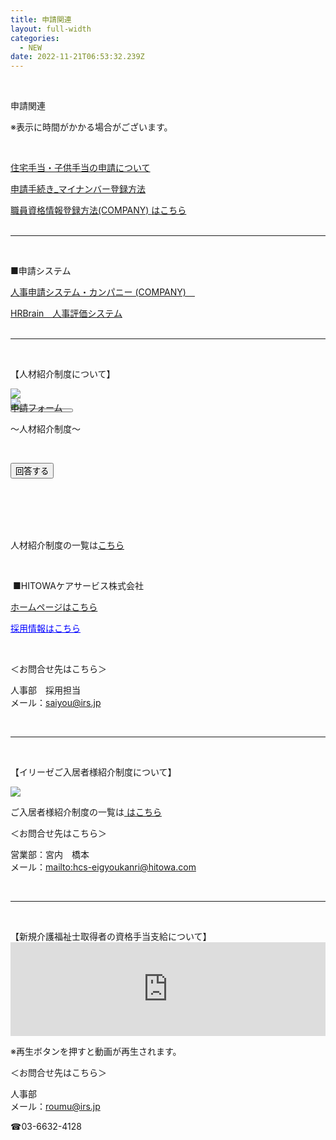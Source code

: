```yaml
---
title: 申請関連
layout: full-width
categories:
  - NEW
date: 2022-11-21T06:53:32.239Z
---
```

<head><meta http-equiv="X-UA-Compatible" content="IE=edge" /><meta name="viewport" content="width=device-width, initial-scale=1.0" /><link rel="stylesheet" href="https://cdn.jsdelivr.net/npm/bootstrap@4.0.0/dist/css/bootstrap.min.css" integrity="sha384-Gn5384xqQ1aoWXA+058RXPxPg6fy4IWvTNh0E263XmFcJlSAwiGgFAW/dAiS6JXm" crossorigin="anonymous"><script src="https://code.jquery.com/jquery-3.2.1.slim.min.js" integrity="sha384-KJ3o2DKtIkvYIK3UENzmM7KCkRr/rE9/Qpg6aAZGJwFDMVNA/GpGFF93hXpG5KkN" crossorigin="anonymous"></script><script src="/images/scripts.js"><script src="https://cdn.jsdelivr.net/npm/popper.js@1.12.9/dist/umd/popper.min.js" integrity="sha384-ApNbgh9B+Y1QKtv3Rn7W3mgPxhU9K/ScQsAP7hUibX39j7fakFPskvXusvfa0b4Q" crossorigin="anonymous"></script><script src="https://cdn.jsdelivr.net/npm/bootstrap@4.0.0/dist/js/bootstrap.min.js" integrity="sha384-JZR6Spejh4U02d8jOt6vLEHfe/JQGiRRSQQxSfFWpi1MquVdAyjUar5+76PVCmYl" crossorigin="anonymous"></script><style>.carousel-indicators {margin-bottom: -100px;static;}.carousel-indicators button[data-target] {width: 50px;}</style></head>

<br>

<div class=" bg-blue-300 text-left font-bold bg-opacity-100 p-2 w-full h-full">

<span class="text-2xl  font-bold">申請関連</span></div>

<p>  ※表示に時間がかかる場合がございます。</p>

<br>

<p>
    <a href="https://s3-ap-northeast-1.amazonaws.com/irs-arch/申請関連/住宅手当・子供手当の申請について.pdf" <span class="text-sm text-blue-600 text-left underline font-bold">住宅手当・子供手当の申請について</span></a>
</p>

<p>
    <a href="https://s3-ap-northeast-1.amazonaws.com/irs-arch/新任者ページ/申請手続き_マイナンバー登録方法.pdf" <span class="text-sm text-blue-600 text-left underline font-bold">申請手続き_マイナンバー登録方法</span></a>
</p>

<p>
    <a href="https://s3-ap-northeast-1.amazonaws.com/irs-arch/業務通達/1.人事通達/FY22_第16/20220425_通達人事16第030号（資格管理について)/職員資格情報登録説明資料(2022.04).pdf" target="_blank" title="https://s3-ap-northeast-1.amazonaws.com/irs-arch/申請関連/職員資格情報登録 説明資料(2022.04).pdf"><span class="text-sm text-blue-600 text-left underline font-bold">職員資格情報登録方法(COMPANY)&nbsp;</span><span class="text-sm text-blue-600 text-left underline  font-bold">はこちら</span></a>

<br>

<br>

<hr class="border-dashed border-black " />

<br>

<span class="text-sm text-left ">■申請システム</span>

<p>
    <a href="https://hitowa.ccms.works-hi.co.jp/cws/cws" target="_blank" title="https://hitowa.ccms.works-hi.co.jp/cws/cws"><span class="text-sm text-blue-600 text-left underline font-bold">人事申請システム・カンパニー
    (COMPANY)　</span></a>
</p>

<p>
    <a href="https://hitowa.auth.hrbrain.jp/login" target="_blank"><span class="text-sm text-blue-600 text-left underline font-bold">HRBrain　人事評価システム</span></a>

<br>

<br>

<hr class="border-dashed border-black " />

<br>

<p class="text-xl text-blue-600 text-center text-left  font-bold">【人材紹介制度について】</p>

<!-- Carousel Start --><div id="carouselsliderdemo" data-interval=3000 class="carousel slide" data-ride="carousel"><div class="carousel-inner"><div class="carousel-item active"><img src="/images/1.png" class="d-block w-100"></div><div class="carousel-item"><img src="/images/1.2.png" class="d-block w-100"></div></div><div class="carousel-indicators"><button type="button" data-target="#carouselsliderdemo" class="active img-thumbnail"data-slide-to="0"><img src="/images/1.png" alt="" class="d-block w-100"></button><button type="button" data-target="#carouselsliderdemo" class="img-thumbnail" data-slide-to="1"><img src="/images/1.2.png" alt="" class="d-block w-100"></div></div>

<br>

<br>

<br>

<br>

<p class="text-2xl text-red-500 text-center font-bold">申請フォーム
</p>

<p class="text-sm text-center font-bold">～人材紹介制度～</span></strong></span></span>
</p>

<br>

<div class="flex justify-center">

<a href="https://docs.google.com/forms/d/e/1FAIpQLSdbwPy4YI8ePXdYSekZM6abrR8DG5H-ZFM9PfJGMidjNXRnsA/viewform" class="btn-push"><button class="bg-yellow-500 rounded shadow border-b-4 border-red-400 hover:bg-yellow-200 font-bold py-1 px-4 rounded-lg ">
回答する </button></a></div>

<br>

<br>

<br>

<br>

<span class="text-sm text-left">人材紹介制度の一覧は<a href="https://s3-ap-northeast-1.amazonaws.com/irs-arch/申請関連/人材紹介制度.pdf" target="_blank" title="https://s3-ap-northeast-1.amazonaws.com/irs-arch/申請関連/人材紹介制度.pdf"><span class="text-sm text-blue-600"><u>こちら</u></span></a></span>

<br>

<p class="text-sm">&nbsp;■HITOWAケアサービス株式会社</p>

<a href="https://www.hitowa.com/care-service/" target="_blank" title="https://www.hitowa.com/care-service/"><span class="text-sm text-blue-600 underline font-bold">ホームページ</span><span class="text-sm text-blue-600 underline font-bold">はこちら</span></a>

</p>

<a href="https://career.hitowa.com/kaigo" target="_blank" title="https://career.hitowa.com/kaigo"><span style="text-decoration: underline; color: #0000ff;"><span class="text-sm text-blue-600 underline font-bold">採用情報<span class="text-sm text-blue-600 underline font-bold">はこちら</span></a>

<br>

<span class="text-sm ">＜お問合せ先はこちら＞</span>

</p>

<span class="text-sm text-left">人事部　採用担当</span><br>
 <span class="text-sm text-left">   メール：</span><span class="text-sm text-blue-600 underline"><a href="mailto:saiyou@irs.jp" ><span class="text-sm text-blue-600 underline  font-bold">saiyou@irs.jp</a></span></u></span><br></span>

<br>

<hr class="border-dashed border-black " />
<br>

<p class="text-2xl   text-blue-600 font-bold text-center">【イリーゼご入居者様紹介制度について】</p>

![](/images/1.3.png)

<span class="text-sm text-left">ご入居者様紹介制度の一覧は</span><span class="text-sm text-blue-600 underline  font-bold"><a href="https://s3-ap-northeast-1.amazonaws.com/irs-arch/申請関連/入居紹介/「イリーゼ」ご入居者様紹介制度手数料(結合版).pdf" > はこちら</span></a>

<span class="text-sm ">＜お問合せ先はこちら＞</span>

<span class="text-sm ">営業部：宮内　橋本<br>
 <span class="text-sm text-left">   メール：</span><span class="text-sm text-blue-600 underline"><a href="mailto:hcs-eigyoukanri@hitowa.com" ><span class="text-sm text-blue-600 underline font-bold">mailto:hcs-eigyoukanri@hitowa.com</a></span></u></span><br></span>

<br>

<hr class="border-dashed border-black " />

<br>

<p class="text-sm   text-blue-600 font-bold text-center">【新規介護福祉士取得者の資格手当支給について】</span><iframe src="https://player.vimeo.com/video/404557853?" width="100%" frameborder="0" allowfullscreen="allowfullscreen"></iframe></div>

<p class="text-sm  text-right">  ※再生ボタンを押すと動画が再生されます。</p>

<span class="text-sm ">＜お問合せ先はこちら＞</span>

<span class="text-sm ">人事部<br>
 <span class="text-sm text-left">   メール：</span><span class="text-sm text-blue-600 underline"><a href="mailto:roumu@irs.jp" ><span class="text-sm text-blue-600 underline  font-bold">roumu@irs.jp</a></span></u></span><br></span>

 <span class="text-sm text-left"> ☎03-6632-4128</span>

<br>

<br>

<br>

<link href="https://cdn.jsdelivr.net/npm/tailwindcss/dist/tailwind.min.css" rel="stylesheet"> <style>